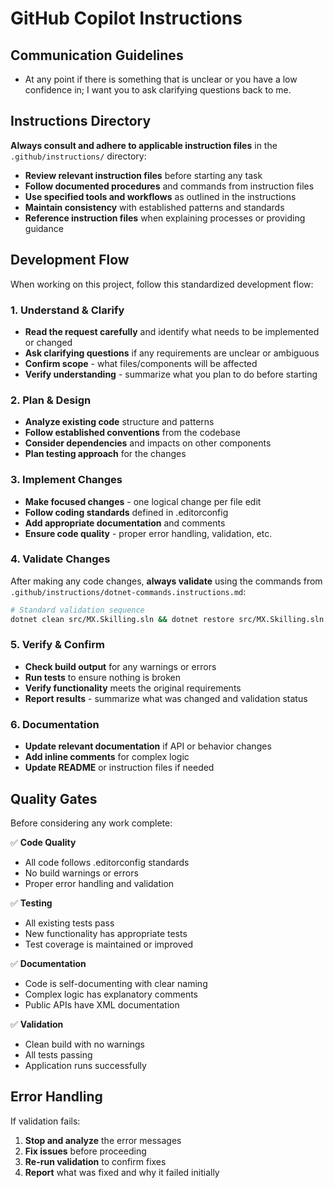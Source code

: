 # GitHub Copilot Instructions

## Communication Guidelines

- At any point if there is something that is unclear or you have a low confidence in; I want you to ask clarifying questions back to me.

## Instructions Directory

**Always consult and adhere to applicable instruction files** in the `.github/instructions/` directory:

- **Review relevant instruction files** before starting any task
- **Follow documented procedures** and commands from instruction files
- **Use specified tools and workflows** as outlined in the instructions
- **Maintain consistency** with established patterns and standards
- **Reference instruction files** when explaining processes or providing guidance

## Development Flow

When working on this project, follow this standardized development flow:

### 1. **Understand & Clarify**
- **Read the request carefully** and identify what needs to be implemented or changed
- **Ask clarifying questions** if any requirements are unclear or ambiguous
- **Confirm scope** - what files/components will be affected
- **Verify understanding** - summarize what you plan to do before starting

### 2. **Plan & Design**
- **Analyze existing code** structure and patterns
- **Follow established conventions** from the codebase
- **Consider dependencies** and impacts on other components
- **Plan testing approach** for the changes

### 3. **Implement Changes**
- **Make focused changes** - one logical change per file edit
- **Follow coding standards** defined in .editorconfig
- **Add appropriate documentation** and comments
- **Ensure code quality** - proper error handling, validation, etc.

### 4. **Validate Changes**
After making any code changes, **always validate** using the commands from `.github/instructions/dotnet-commands.instructions.md`:

```bash
# Standard validation sequence
dotnet clean src/MX.Skilling.sln && dotnet restore src/MX.Skilling.sln && dotnet build src/MX.Skilling.sln && dotnet test src/MX.Skilling.sln
```

### 5. **Verify & Confirm**
- **Check build output** for any warnings or errors
- **Run tests** to ensure nothing is broken
- **Verify functionality** meets the original requirements
- **Report results** - summarize what was changed and validation status

### 6. **Documentation**
- **Update relevant documentation** if API or behavior changes
- **Add inline comments** for complex logic
- **Update README** or instruction files if needed

## Quality Gates

Before considering any work complete:

✅ **Code Quality**
- All code follows .editorconfig standards
- No build warnings or errors
- Proper error handling and validation

✅ **Testing**
- All existing tests pass
- New functionality has appropriate tests
- Test coverage is maintained or improved

✅ **Documentation**
- Code is self-documenting with clear naming
- Complex logic has explanatory comments
- Public APIs have XML documentation

✅ **Validation**
- Clean build with no warnings
- All tests passing
- Application runs successfully

## Error Handling

If validation fails:
1. **Stop and analyze** the error messages
2. **Fix issues** before proceeding
3. **Re-run validation** to confirm fixes
4. **Report** what was fixed and why it failed initially
